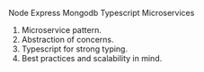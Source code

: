 Node Express Mongodb Typescript Microservices
1. Microservice pattern.
2. Abstraction of concerns.
3. Typescript for strong typing.
4. Best practices and scalability in mind.